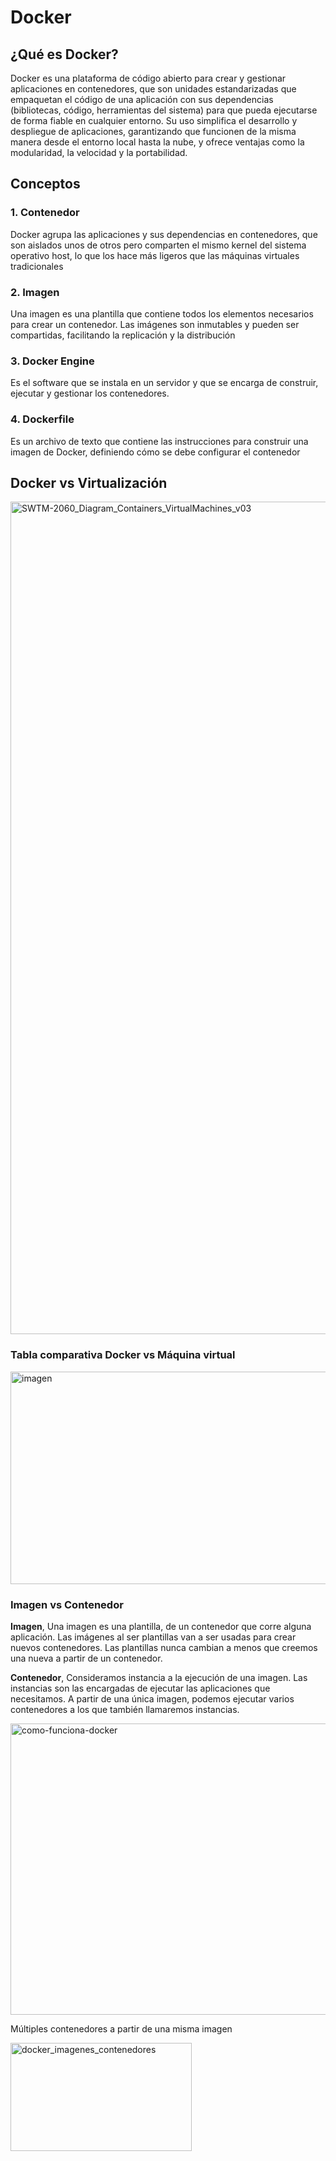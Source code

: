 # Docker

## ¿Qué es Docker?
Docker es una plataforma de código abierto para crear y gestionar aplicaciones en contenedores, que son unidades estandarizadas que empaquetan el código de una aplicación con sus dependencias (bibliotecas, código, herramientas del sistema) para que pueda ejecutarse de forma fiable en cualquier entorno. Su uso simplifica el desarrollo y despliegue de aplicaciones, garantizando que funcionen de la misma manera desde el entorno local hasta la nube, y ofrece ventajas como la modularidad, la velocidad y la portabilidad.  

## Conceptos

### 1. Contenedor

Docker agrupa las aplicaciones y sus dependencias en contenedores, que son aislados unos de otros pero comparten el mismo kernel del sistema operativo host, lo que los hace más ligeros que las máquinas virtuales tradicionales

### 2. Imagen
Una imagen es una plantilla que contiene todos los elementos necesarios para crear un contenedor. Las imágenes son inmutables y pueden ser compartidas, facilitando la replicación y la distribución  

### 3. Docker Engine
Es el software que se instala en un servidor y que se encarga de construir, ejecutar y gestionar los contenedores.  

### 4. Dockerfile
Es un archivo de texto que contiene las instrucciones para construir una imagen de Docker, definiendo cómo se debe configurar el contenedor

## Docker vs Virtualización

<img width="3840" height="1332" alt="SWTM-2060_Diagram_Containers_VirtualMachines_v03" src="https://github.com/user-attachments/assets/b852ec12-dc2e-4b32-aed7-5cff9fa97338" />

### Tabla comparativa Docker vs Máquina virtual

<img width="804" height="340" alt="imagen" src="https://github.com/user-attachments/assets/fa5b2f34-bdf5-4815-9451-f19aab81c312" />

### Imagen vs Contenedor

**Imagen**, Una imagen es una plantilla, de un contenedor que corre alguna aplicación. Las imágenes al ser plantillas van a ser  usadas para crear nuevos contenedores. Las plantillas nunca cambian a menos que creemos una nueva a partir de un contenedor.

**Contenedor**, Consideramos instancia a la ejecución de una imagen. Las instancias son las encargadas de ejecutar las aplicaciones que necesitamos. A partir de una única imagen, podemos ejecutar varios contenedores a los que también llamaremos instancias.

<img width="1400" height="466" alt="como-funciona-docker" src="https://github.com/user-attachments/assets/b8f686a4-cc65-4503-9159-bdecb18b61e2" />

Múltiples contenedores a partir de una misma imagen  

<img width="290" height="173" alt="docker_imagenes_contenedores" src="https://github.com/user-attachments/assets/1754c4f9-c3dd-4a2e-bc27-afde4eb9ed1e" />
